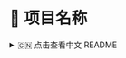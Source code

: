 # 📌 项目名称

<details>
<summary>🇨🇳 点击查看中文 README</summary>

## 📖 项目介绍
这是一个示例 GitHub 仓库，支持中英文 README 切换。

## 🚀 安装
```bash
pip install example
